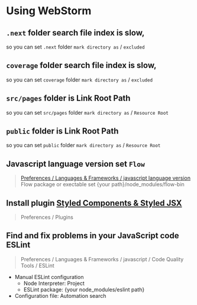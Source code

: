 # Using WebStorm

## `.next` folder search file index is slow,
so you can set `.next` folder `mark directory as` / `excluded`

## `coverage` folder search file index is slow,
so you can set `coverage` folder `mark directory as` / `excluded`

## `src/pages` folder is Link Root Path
so you can set `src/pages` folder `mark directory as` / `Resource Root`

## `public` folder is Link Root Path
so you can set `public` folder `mark directory as` / `Resource Root`

## Javascript language version set `Flow`
> [Preferences / Languages & Frameworks / javascript language version](https://blog.jetbrains.com/webstorm/2016/11/using-flow-in-webstorm/)
Flow package or exectable set {your path}/node_modules/flow-bin

## Install plugin [Styled Components & Styled JSX](https://plugins.jetbrains.com/plugin/9997-styled-components--styled-jsx/)
> Preferences / Plugins

## Find and fix problems in your JavaScript code ESLint
> Preferences / Languages & Frameworks / javascript / Code Quality Tools / ESLint
- Manual ESLint configuration
  - Node Interpreter: Project
  - ESLint package: {your node_modules/eslint path}
- Configuration file: Automation search
